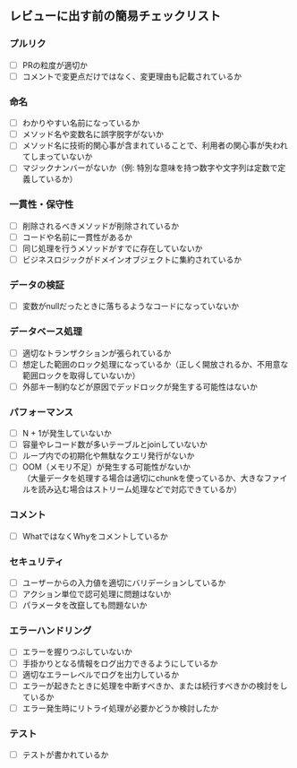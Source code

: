 ## レビューに出す前の簡易チェックリスト

### プルリク

- [ ] PRの粒度が適切か
- [ ] コメントで変更点だけではなく、変更理由も記載されているか

### 命名

- [ ] わかりやすい名前になっているか
- [ ] メソッド名や変数名に誤字脱字がないか
- [ ] メソッド名に技術的関心事が含まれていることで、利用者の関心事が失われてしまっていないか
- [ ] マジックナンバーがないか（例: 特別な意味を持つ数字や文字列は定数で定義しているか）

### 一貫性・保守性

- [ ] 削除されるべきメソッドが削除されているか
- [ ] コードや名前に一貫性があるか
- [ ] 同じ処理を行うメソッドがすでに存在していないか
- [ ] ビジネスロジックがドメインオブジェクトに集約されているか

### データの検証

- [ ] 変数がnullだったときに落ちるようなコードになっていないか

### データベース処理

- [ ] 適切なトランザクションが張られているか
- [ ] 想定した範囲のロック処理になっているか（正しく開放されるか、不用意な範囲ロックを取得していないか）
- [ ] 外部キー制約などが原因でデッドロックが発生する可能性はないか

### パフォーマンス

- [ ] N + 1が発生していないか
- [ ] 容量やレコード数が多いテーブルとjoinしていないか
- [ ] ループ内での初期化や無駄なクエリ発行がないか
- [ ] OOM（メモリ不足）が発生する可能性がないか  
  （大量データを処理する場合は適切にchunkを使っているか、大きなファイルを読み込む場合はストリーム処理などで対応できているか）

### コメント

- [ ] WhatではなくWhyをコメントしているか

### セキュリティ

- [ ] ユーザーからの入力値を適切にバリデーションしているか
- [ ] アクション単位で認可処理に問題はないか
- [ ] パラメータを改竄しても問題ないか

### エラーハンドリング

- [ ] エラーを握りつぶしていないか
- [ ] 手掛かりとなる情報をログ出力できるようにしているか
- [ ] 適切なエラーレベルでログを出力しているか
- [ ] エラーが起きたときに処理を中断すべきか、または続行すべきかの検討をしているか
- [ ] エラー発生時にリトライ処理が必要かどうか検討したか

### テスト

- [ ] テストが書かれているか
